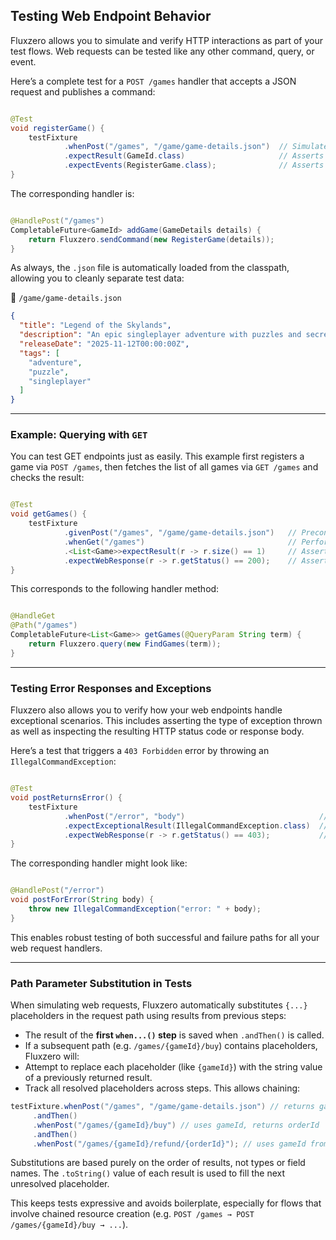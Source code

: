 ## Testing Web Endpoint Behavior

Fluxzero allows you to simulate and verify HTTP interactions as part of your test flows. Web requests
can be tested like any other command, query, or event.

Here’s a complete test for a `POST /games` handler that accepts a JSON request and publishes a command:

```java

@Test
void registerGame() {
    testFixture
            .whenPost("/games", "/game/game-details.json")  // Simulates POST with payload
            .expectResult(GameId.class)                     // Asserts a result is returned
            .expectEvents(RegisterGame.class);              // Asserts a command was published
}
```

The corresponding handler is:

```java

@HandlePost("/games")
CompletableFuture<GameId> addGame(GameDetails details) {
    return Fluxzero.sendCommand(new RegisterGame(details));
}
```

As always, the `.json` file is automatically loaded from the classpath, allowing you to cleanly separate test data:

📄 `/game/game-details.json`

```json
{
  "title": "Legend of the Skylands",
  "description": "An epic singleplayer adventure with puzzles and secrets.",
  "releaseDate": "2025-11-12T00:00:00Z",
  "tags": [
    "adventure",
    "puzzle",
    "singleplayer"
  ]
}
```

---

### Example: Querying with `GET`

You can test GET endpoints just as easily. This example first registers a game via `POST /games`, then fetches the list
of all games via `GET /games` and checks the result:

```java

@Test
void getGames() {
    testFixture
            .givenPost("/games", "/game/game-details.json")   // Precondition: register a game
            .whenGet("/games")                                // Perform GET request
            .<List<Game>>expectResult(r -> r.size() == 1)     // Assert one game is returned
            .expectWebResponse(r -> r.getStatus() == 200);    // Assert the status of the response
}
```

This corresponds to the following handler method:

```java

@HandleGet
@Path("/games")
CompletableFuture<List<Game>> getGames(@QueryParam String term) {
    return Fluxzero.query(new FindGames(term));
}
```

---

### Testing Error Responses and Exceptions

Fluxzero also allows you to verify how your web endpoints handle exceptional scenarios. This includes asserting
the type of exception thrown as well as inspecting the resulting HTTP status code or response body.

Here’s a test that triggers a `403 Forbidden` error by throwing an `IllegalCommandException`:

```java

@Test
void postReturnsError() {
    testFixture
            .whenPost("/error", "body")                              // Simulate POST request
            .expectExceptionalResult(IllegalCommandException.class)  // Assert thrown exception
            .expectWebResponse(r -> r.getStatus() == 403);           // Assert HTTP 403 response
}
```

The corresponding handler might look like:

```java

@HandlePost("/error")
void postForError(String body) {
    throw new IllegalCommandException("error: " + body);
}
```

This enables robust testing of both successful and failure paths for all your web request handlers.

---

### Path Parameter Substitution in Tests

When simulating web requests, Fluxzero automatically substitutes `{...}` placeholders in the request path using
results from previous steps:

- The result of the **first `when...()` step** is saved when `.andThen()` is called.
- If a subsequent path (e.g. `/games/{gameId}/buy`) contains placeholders, Fluxzero will:
- Attempt to replace each placeholder (like `{gameId}`) with the string value of a previously returned result.
- Track all resolved placeholders across steps. This allows chaining:

[//]: # (@formatter:off)
```java
testFixture.whenPost("/games", "/game/game-details.json") // returns gameId
     .andThen()
     .whenPost("/games/{gameId}/buy") // uses gameId, returns orderId
     .andThen()
     .whenPost("/games/{gameId}/refund/{orderId}"); // uses gameId from step 1, orderId from step 2
```
[//]: # (@formatter:on)

Substitutions are based purely on the order of results, not types or field names. The `.toString()` value of each result
is used to fill the next unresolved placeholder.

This keeps tests expressive and avoids boilerplate, especially for flows that involve chained resource creation (e.g.
`POST /games → POST /games/{gameId}/buy → ...`).